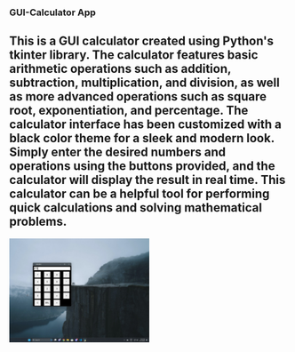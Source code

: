 ### GUI-Calculator App
<h2 align="left">This is a GUI calculator created using Python's tkinter library. The calculator features basic arithmetic operations such as addition, subtraction, multiplication, and division, as well as more advanced operations such as square root, exponentiation, and percentage. The calculator interface has been customized with a black color theme for a sleek and modern look. Simply enter the desired numbers and operations using the buttons provided, and the calculator will display the result in real time. This calculator can be a helpful tool for performing quick calculations and solving mathematical problems.</h2>

<img align="center" src="calculator.jpg" alt="Image description" style="width:50%; height: auto;">
